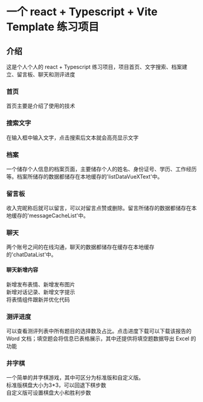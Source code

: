 # 一个 react + Typescript + Vite Template 练习项目

## 介绍

这是个人个人的 react + Typescript 练习项目，项目首页、文字搜索、档案建立、留言板、聊天和测评进度

### 首页

首页主要是介绍了使用的技术

### 搜索文字

在输入框中输入文字，点击搜索后文本就会高亮显示文字

### 档案

一个储存个人信息的档案页面，主要储存个人的姓名、身份证号、学历、工作经历等。档案所储存的数据都储存在本地缓存的'listDataVueXText'中。

### 留言板

收入完昵称后就可以留言，可以对留言点赞或删除。留言所储存的数据都储存在本地缓存的'messageCacheList'中。

### 聊天

两个账号之间的在线沟通，聊天的数据都储存在缓存在本地缓存的'chatDataList'中。

#### 聊天新增内容

新增发布表情、新增发布图片  
新增对话记录、新增文字提示  
将表情组件跟新并优化代码  

### 测评进度

可以查看测评列表中所有题目的选择数及占比。点击进度下载可以下载该报告的 Word 文档；填空题会将信息已表格展示，其中还提供将填空题数据导出 Excel 的功能

### 井字棋

一个简单的井字棋游戏，其中可区分为标准版和自定义版。  
标准版棋盘大小为3*3，可以回退下棋步数  
自定义版可设置棋盘大小和胜利步数  
